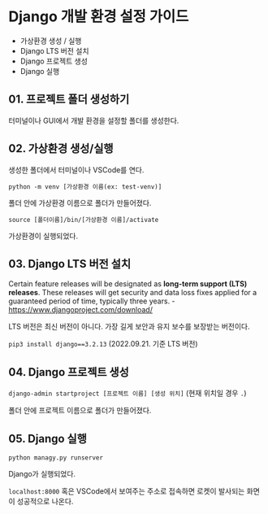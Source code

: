 # Django 개발 환경 설정 가이드

- 가상환경 생성 / 실행
- Django LTS 버전 설치
- Django 프로젝트 생성
- Django 실행

## 01. 프로젝트 폴더 생성하기

터미널이나 GUI에서 개발 환경을 설정할 폴더를 생성한다.

## 02. 가상환경 생성/실행

생성한 폴더에서 터미널이나 VSCode를 연다.

`python -m venv [가상환경 이름(ex: test-venv)]`

폴더 안에 가상환경 이름으로 폴더가 만들어졌다.

`source [폴더이름]/bin/[가상환경 이름]/activate`

가상환경이 실행되었다.

## 03. Django LTS 버전 설치

Certain feature releases will be designated as **long-term support (LTS) releases**. These releases will get security and data loss fixes applied for a guaranteed period of time, typically three years.  - https://www.djangoproject.com/download/

LTS 버전은 최신 버전이 아니다. 가장 길게 보안과 유지 보수를 보장받는 버전이다.

`pip3 install django==3.2.13` (2022.09.21. 기준 LTS 버전)

## 04. Django 프로젝트 생성

`django-admin startproject [프로젝트 이름] [생성 위치]` (현재 위치일 경우 `.`)

폴더 안에 프로젝트 이름으로 폴더가 만들어졌다.

## 05. Django 실행

`python managy.py runserver`

Django가 실행되었다.

`localhost:8000` 혹은 VSCode에서 보여주는 주소로 접속하면 로켓이 발사되는 화면이 성공적으로 나온다.